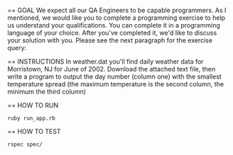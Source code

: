 == GOAL
We expect all our QA Engineers to be capable programmers. As I mentioned, we would like you to complete a programming exercise to help us understand your qualifications. You can complete it in a programming language of your choice. After you've completed it, we'd like to discuss your solution with you. Please see the next paragraph for the exercise query: 

== INSTRUCTIONS
In weather.dat you'll find daily weather data for Morristown, NJ for June of 2002. Download the attached text file, then write a program to output the day number (column one) with the smallest temperature spread (the maximum temperature is the second column, the minimum the third column)

== HOW TO RUN  

`ruby run_app.rb`

== HOW TO TEST  

`rspec spec/`
